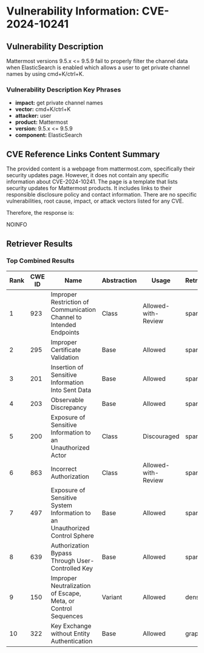 # Vulnerability Information: CVE-2024-10241

## Vulnerability Description
Mattermost versions 9.5.x <= 9.5.9 fail to properly filter the channel data when ElasticSearch is enabled which allows a user to get private channel names by using cmd+K/ctrl+K.

### Vulnerability Description Key Phrases
- **impact:** get private channel names
- **vector:** cmd+K/ctrl+K
- **attacker:** user
- **product:** Mattermost
- **version:** 9.5.x <= 9.5.9
- **component:** ElasticSearch

## CVE Reference Links Content Summary
The provided content is a webpage from mattermost.com, specifically their security updates page. However, it does not contain any specific information about CVE-2024-10241. The page is a template that lists security updates for Mattermost products. It includes links to their responsible disclosure policy and contact information. There are no specific vulnerabilities, root cause, impact, or attack vectors listed for any CVE.

Therefore, the response is:

NOINFO

## Retriever Results

### Top Combined Results

| Rank | CWE ID | Name | Abstraction | Usage  | Retrievers | Individual Scores |
|------|--------|------|-------------|-------|------------|-------------------|
| 1 | 923 | Improper Restriction of Communication Channel to Intended Endpoints | Class | Allowed-with-Review | sparse | 0.056 |
| 2 | 295 | Improper Certificate Validation | Base | Allowed | sparse | 0.052 |
| 3 | 201 | Insertion of Sensitive Information Into Sent Data | Base | Allowed | sparse | 0.051 |
| 4 | 203 | Observable Discrepancy | Base | Allowed | sparse | 0.050 |
| 5 | 200 | Exposure of Sensitive Information to an Unauthorized Actor | Class | Discouraged | sparse | 0.050 |
| 6 | 863 | Incorrect Authorization | Class | Allowed-with-Review | sparse | 0.050 |
| 7 | 497 | Exposure of Sensitive System Information to an Unauthorized Control Sphere | Base | Allowed | sparse | 0.049 |
| 8 | 639 | Authorization Bypass Through User-Controlled Key | Base | Allowed | sparse | 0.049 |
| 9 | 150 | Improper Neutralization of Escape, Meta, or Control Sequences | Variant | Allowed | dense | 0.476 |
| 10 | 322 | Key Exchange without Entity Authentication | Base | Allowed | graph | 0.003 |

